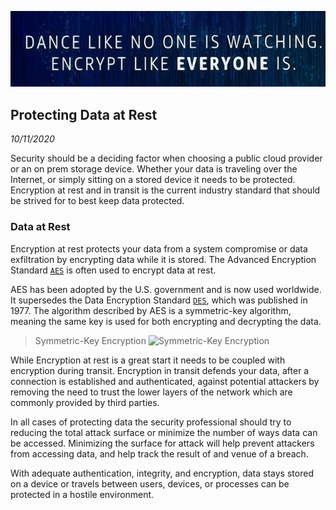 ![dance](../assets/img/dance.jpg)

Protecting Data at Rest
-----------
_10/11/2020_

Security should be a deciding factor when choosing a public cloud provider or an on prem storage device. Whether your data is traveling over the Internet, or simply sitting on a stored device it needs to be protected. Encryption at rest and in transit is the current industry standard that should be strived for to best keep data protected.

### Data at Rest

Encryption at rest protects your data from a system compromise or data exfiltration by encrypting data while it is stored. The Advanced Encryption Standard [`AES`](https://en.wikipedia.org/wiki/Advanced_Encryption_Standard) is often used to encrypt data at rest.

AES has been adopted by the U.S. government and is now used worldwide. It supersedes the Data Encryption Standard [`DES`](https://en.wikipedia.org/wiki/Data_Encryption_Standard), which was published in 1977. The algorithm described by AES is a symmetric-key algorithm, meaning the same key is used for both encrypting and decrypting the data.

>  Symmetric-Key Encryption
    ![Symmetric-Key Encryption](https://www.101computing.net/wp/wp-content/uploads/symmetric-encryption.png)

While Encryption at rest is a great start it needs to be coupled with encryption during transit. Encryption in transit defends your data, after a connection is established and authenticated, against potential attackers by removing the need to trust the lower layers of the network which are commonly provided by third parties.

In all cases of protecting data the security professional should try to reducing the total attack surface or minimize the number of ways data can be accessed. Minimizing the surface for attack will help prevent attackers from accessing data, and help track the result of and venue of a breach.

With adequate authentication, integrity, and encryption, data stays stored on a device or travels between users, devices, or processes can be protected in a hostile environment.